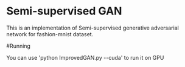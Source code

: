 # Semi-supervised GAN

This is an implementation of Semi-supervised generative adversarial network for fashion-mnist dataset.

#Running
 
You can use 'python ImprovedGAN.py --cuda' to run it on GPU
